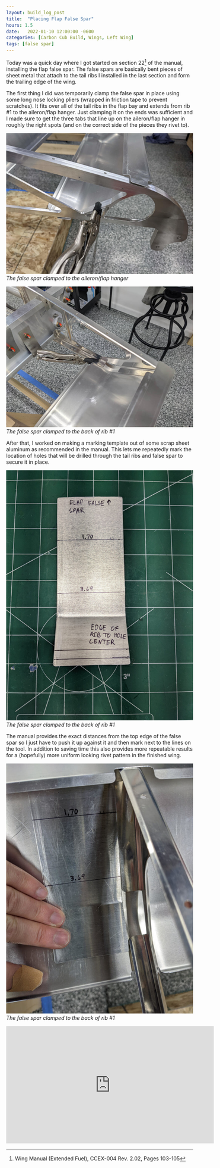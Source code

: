 ```yaml
---
layout: build_log_post
title:  "Placing Flap False Spar"
hours: 1.5
date:   2022-01-10 12:00:00 -0600
categories: [Carbon Cub Build, Wings, Left Wing]
tags: [false spar]
---
```


Today was a quick day where I got started on section 22[^section-22-ref] of the manual, installing the flap false spar. The false spars are basically bent pieces of sheet metal that attach to the tail ribs I installed in the last section and form the trailing edge of the wing.

The first thing I did was temporarily clamp the false spar in place using some long nose locking pliers (wrapped in friction tape to prevent scratches). It fits over all of the tail ribs in the flap bay and extends from rib #1 to the aileron/flap hanger. Just clamping it on the ends was sufficient and I made sure to get the three tabs that line up on the aileron/flap hanger in roughly the right spots (and on the correct side of the pieces they rivet to).

![Desktop View](/assets/img/posts/2022/2022-01-10-placing-flap-false-spar/center_hanger_clamped.jpg)
_The false spar clamped to the aileron/flap hanger_

![Desktop View](/assets/img/posts/2022/2022-01-10-placing-flap-false-spar/rib_one_clamped.jpg)
_The false spar clamped to the back of rib #1_

After that, I worked on making a marking template out of some scrap sheet aluminum as recommended in the manual. This lets me repeatedly mark the location of holes that will be drilled through the tail ribs and false spar to secure it in place.

![Desktop View](/assets/img/posts/2022/2022-01-10-placing-flap-false-spar/marking_tool.jpg)
_The false spar clamped to the back of rib #1_

The manual provides the exact distances from the top edge of the false spar so I just have to push it up against it and then mark next to the lines on the tool. In addition to saving time this also provides more repeatable results for a (hopefully) more uniform looking rivet pattern in the finished wing.

![Desktop View](/assets/img/posts/2022/2022-01-10-placing-flap-false-spar/marking_tool_in_use.jpg)
_The false spar clamped to the back of rib #1_

<iframe width="560" height="315" src="https://www.youtube.com/embed/438CpXKiJh8" title="YouTube video player" frameborder="0" allow="accelerometer; autoplay; clipboard-write; encrypted-media; gyroscope; picture-in-picture" allowfullscreen></iframe>

[^section-22-ref]: Wing Manual (Extended Fuel), CCEX-004 Rev. 2.02, Pages 103-105